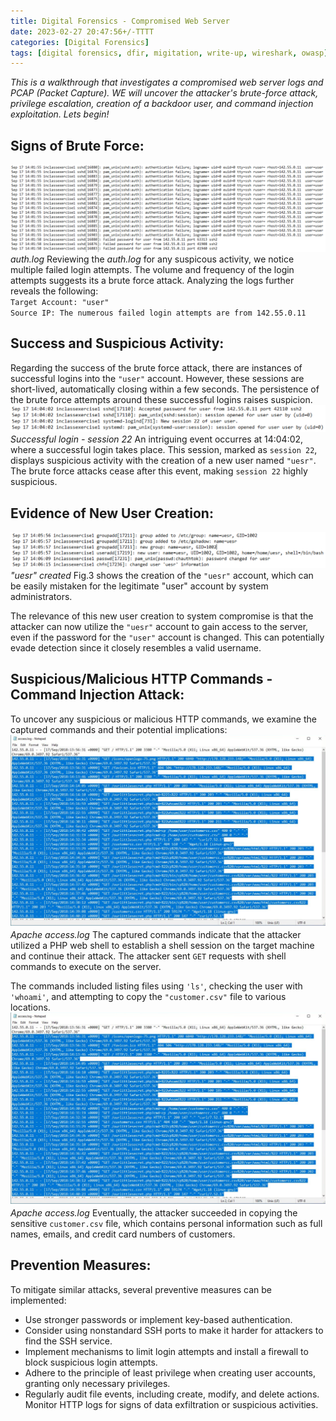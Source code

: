 ```yaml
---
title: Digital Forensics - Compromised Web Server
date: 2023-02-27 20:47:56+/-TTTT  
categories: [Digital Forensics]
tags: [digital forensics, dfir, migitation, write-up, wireshark, owasp]     # TAG names should always be lowercase
---
```

*This is a walkthrough that investigates a compromised web server logs and PCAP (Packet Capture). WE will uncover the attacker's brute-force attack, privilege escalation, creation of a backdoor user, and command injection exploitation. Lets begin!* 

## Signs of Brute Force:
![screenshot 1](https://github.com/sanyakaushal/images/blob/main/df2_1.PNG?raw=true) _auth.log_
Reviewing the *auth.log*  for any suspicous activity, we notice multiple failed login attempts. The volume and frequency of the login attempts suggests its a brute force attack. Analyzing the logs further reveals the following:
<br>
``
Target Account: "user" 
``
<br>
``
Source IP: The numerous failed login attempts are from 142.55.0.11
``

## Success and Suspicious Activity:
Regarding the success of the brute force attack, there are instances of successful logins into the ``"user"`` account. However, these sessions are short-lived, automatically closing within a few seconds. The persistence of the brute force attempts around these successful logins raises suspicion.
![screenshot 2](https://github.com/sanyakaushal/images/blob/main/df2_2.PNG?raw=true) _Successful login - session 22_
An intriguing event occurres at 14:04:02, where a successful login takes place. This session, marked as ``session 22``, displays suspicious activity with the creation of a new user named ``"uesr"``. The brute force attacks cease after this event, making ``session 22`` highly suspicious.

## Evidence of New User Creation:
![screenshot 3](https://github.com/sanyakaushal/images/blob/main/df2_3.PNG?raw=true) _"uesr" created_
Fig.3 shows the creation of the ``"uesr"`` account, which can be easily mistaken for the legitimate "user" account by system administrators.

The relevance of this new user creation to system compromise is that the attacker can now utilize the ``"uesr"`` account to gain access to the server, even if the password for the ``"user"`` account is changed. This can potentially evade detection since it closely resembles a valid username.

## Suspicious/Malicious HTTP Commands - Command Injection Attack:
To uncover any suspicious or malicious HTTP commands, we examine the captured commands and their potential implications:
![screenshot 4](https://github.com/sanyakaushal/images/blob/main/df2_4.PNG?raw=true) _Apache access.log_
The captured commands indicate that the attacker utilized a PHP web shell to establish a shell session on the target machine and continue their attack. The attacker sent ``GET`` requests with shell commands to execute on the server.

The commands included listing files using ``'ls'``, checking the user with ``'whoami'``, and attempting to copy the ``"customer.csv"`` file to various locations. 
![screenshot 5](https://github.com/sanyakaushal/images/blob/main/df2_4.PNG?raw=true) _Apache access.log_
Eventually, the attacker succeeded in copying the sensitive ``customer.csv`` file, which contains personal information such as full names, emails, and credit card numbers of customers.

## Prevention Measures:
To mitigate similar attacks, several preventive measures can be implemented:
* Use stronger passwords or implement key-based authentication.
* Consider using nonstandard SSH ports to make it harder for attackers to find the SSH service.
* Implement mechanisms to limit login attempts and install a firewall to block suspicious login attempts.
* Adhere to the principle of least privilege when creating user accounts, granting only necessary privileges.
* Regularly audit file events, including create, modify, and delete actions.
Monitor HTTP logs for signs of data exfiltration or suspicious activities.
